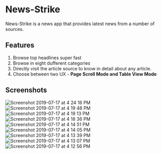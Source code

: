 # News-Strike
News-Strike is a news app that provides latest news from a number of sources.

## Features
1. Browse top headlines super fast
2. Browse in eight dufferent categories
3. Directly visit the article source to know in detail about any article.
4. Choose between two UX - **Page Scroll Mode and Table View Mode**

## Screenshots

![Screenshot 2019-07-17 at 4 24 16 PM](https://user-images.githubusercontent.com/32341862/61370157-60e6ea80-a8af-11e9-8172-5b4176115630.png)
![Screenshot 2019-07-17 at 4 19 48 PM](https://user-images.githubusercontent.com/32341862/61370024-149baa80-a8af-11e9-9991-dc8f2fbca24a.png)
![Screenshot 2019-07-17 at 4 19 13 PM](https://user-images.githubusercontent.com/32341862/61370025-149baa80-a8af-11e9-9f3c-1d8bef2bcac7.png)
![Screenshot 2019-07-17 at 4 18 36 PM](https://user-images.githubusercontent.com/32341862/61370026-15344100-a8af-11e9-8c44-b4bb2efff6fd.png)
![Screenshot 2019-07-17 at 4 14 51 PM](https://user-images.githubusercontent.com/32341862/61370027-15344100-a8af-11e9-8543-fcf243c416d7.png)
![Screenshot 2019-07-17 at 4 14 05 PM](https://user-images.githubusercontent.com/32341862/61370028-15344100-a8af-11e9-8663-b4f8517c9e5c.png)
![Screenshot 2019-07-17 at 4 13 39 PM](https://user-images.githubusercontent.com/32341862/61370029-15344100-a8af-11e9-9373-09f0d09bf89a.png)
![Screenshot 2019-07-17 at 4 13 07 PM](https://user-images.githubusercontent.com/32341862/61370031-15ccd780-a8af-11e9-8d07-988629f6d623.png)
![Screenshot 2019-07-17 at 4 12 56 PM](https://user-images.githubusercontent.com/32341862/61370033-15ccd780-a8af-11e9-81d7-4f480a81ba80.png)




